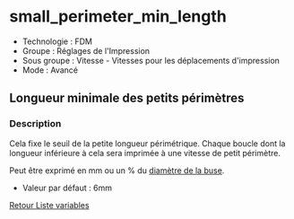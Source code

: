 # small_perimeter_min_length

* Technologie : FDM
* Groupe : Réglages de l'Impression
* Sous groupe : Vitesse - Vitesses pour les déplacements d'impression
* Mode : Avancé

## Longueur minimale des petits périmètres

### Description

Cela fixe le seuil de la petite longueur périmétrique. Chaque boucle dont la longueur inférieure à cela sera imprimée à une vitesse de petit périmètre.

Peut être exprimé en mm ou un % du [diamètre de la buse](nozzle_diameter.md).

* Valeur par défaut : 6mm


[Retour Liste variables](variable_list.md)